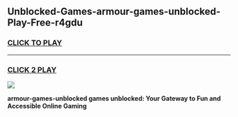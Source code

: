 
## Unblocked-Games-armour-games-unblocked-Play-Free-r4gdu
<h3>
<a href="https://premium76.site?title=armour-games-unblocked&ref=18A1">CLICK TO PLAY</a></h3>
<hr>

<h3>
<a href="https://premium76.site?title=armour-games-unblocked&ref=18A1">CLICK 2 PLAY</a>
  
</h3>

<a href="https://premium76.site?title=armour-games-unblocked&ref=18A1"><img src="https://clearcache.store/games.png"></a>


**armour-games-unblocked games unblocked: Your Gateway to Fun and Accessible Online Gaming**
